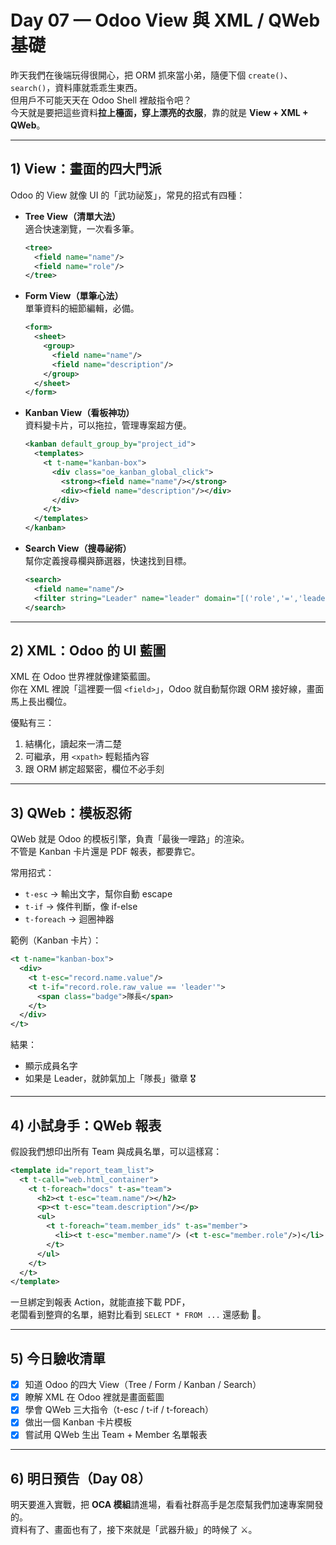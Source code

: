 # Day 07 — Odoo View 與 XML / QWeb 基礎

昨天我們在後端玩得很開心，把 ORM 抓來當小弟，隨便下個 `create()`、`search()`，資料庫就乖乖生東西。  
但用戶不可能天天在 Odoo Shell 裡敲指令吧？  
今天就是要把這些資料**拉上檯面，穿上漂亮的衣服**，靠的就是 **View + XML + QWeb**。

---

## 1) View：畫面的四大門派

Odoo 的 View 就像 UI 的「武功祕笈」，常見的招式有四種：

- **Tree View（清單大法）**  
  適合快速瀏覽，一次看多筆。  
  ```xml
  <tree>
    <field name="name"/>
    <field name="role"/>
  </tree>
  ```

- **Form View（單筆心法）**  
  單筆資料的細節編輯，必備。  
  ```xml
  <form>
    <sheet>
      <group>
        <field name="name"/>
        <field name="description"/>
      </group>
    </sheet>
  </form>
  ```

- **Kanban View（看板神功）**  
  資料變卡片，可以拖拉，管理專案超方便。  
  ```xml
  <kanban default_group_by="project_id">
    <templates>
      <t t-name="kanban-box">
        <div class="oe_kanban_global_click">
          <strong><field name="name"/></strong>
          <div><field name="description"/></div>
        </div>
      </t>
    </templates>
  </kanban>
  ```

- **Search View（搜尋祕術）**  
  幫你定義搜尋欄與篩選器，快速找到目標。  
  ```xml
  <search>
    <field name="name"/>
    <filter string="Leader" name="leader" domain="[('role','=','leader')]"/>
  </search>
  ```

---

## 2) XML：Odoo 的 UI 藍圖

XML 在 Odoo 世界裡就像建築藍圖。  
你在 XML 裡說「這裡要一個 `<field>`」，Odoo 就自動幫你跟 ORM 接好線，畫面馬上長出欄位。  

優點有三：  
1. 結構化，讀起來一清二楚  
2. 可繼承，用 `<xpath>` 輕鬆插內容  
3. 跟 ORM 綁定超緊密，欄位不必手刻  

---

## 3) QWeb：模板忍術

QWeb 就是 Odoo 的模板引擎，負責「最後一哩路」的渲染。  
不管是 Kanban 卡片還是 PDF 報表，都要靠它。

常用招式：  
- `t-esc` → 輸出文字，幫你自動 escape  
- `t-if` → 條件判斷，像 if-else  
- `t-foreach` → 迴圈神器  

範例（Kanban 卡片）：  
```xml
<t t-name="kanban-box">
  <div>
    <t t-esc="record.name.value"/>
    <t t-if="record.role.raw_value == 'leader'">
      <span class="badge">隊長</span>
    </t>
  </div>
</t>
```

結果：  
- 顯示成員名字  
- 如果是 Leader，就帥氣加上「隊長」徽章 🎖️  

---

## 4) 小試身手：QWeb 報表

假設我們想印出所有 Team 與成員名單，可以這樣寫：

```xml
<template id="report_team_list">
  <t t-call="web.html_container">
    <t t-foreach="docs" t-as="team">
      <h2><t t-esc="team.name"/></h2>
      <p><t t-esc="team.description"/></p>
      <ul>
        <t t-foreach="team.member_ids" t-as="member">
          <li><t t-esc="member.name"/> (<t t-esc="member.role"/>)</li>
        </t>
      </ul>
    </t>
  </t>
</template>
```

一旦綁定到報表 Action，就能直接下載 PDF，  
老闆看到整齊的名單，絕對比看到 `SELECT * FROM ...` 還感動 🤣。

---

## 5) 今日驗收清單

- [x] 知道 Odoo 的四大 View（Tree / Form / Kanban / Search）  
- [x] 瞭解 XML 在 Odoo 裡就是畫面藍圖  
- [x] 學會 QWeb 三大指令（t-esc / t-if / t-foreach）  
- [x] 做出一個 Kanban 卡片模板  
- [x] 嘗試用 QWeb 生出 Team + Member 名單報表  

---

## 6) 明日預告（Day 08）

明天要進入實戰，把 **OCA 模組**請進場，看看社群高手是怎麼幫我們加速專案開發的。  
資料有了、畫面也有了，接下來就是「武器升級」的時候了 ⚔️。